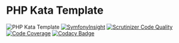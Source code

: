 # PHP Kata Template

![PHP Kata Template](https://github.com/aasanchez/php-kata-template/workflows/PHP-Kata/badge.svg)
[![SymfonyInsight](https://insight.symfony.com/projects/c52b6e23-683f-4e38-8f79-99d5586546e3/mini.svg)](https://insight.symfony.com/projects/c52b6e23-683f-4e38-8f79-99d5586546e3)
[![Scrutinizer Code Quality](https://scrutinizer-ci.com/g/aasanchez/php-kata-template/badges/quality-score.png?b=master)](https://scrutinizer-ci.com/g/aasanchez/php-kata-template/?branch=master)
[![Code Coverage](https://scrutinizer-ci.com/g/aasanchez/php-kata-template/badges/coverage.png?b=master)](https://scrutinizer-ci.com/g/aasanchez/php-kata-template/?branch=master)
[![Codacy Badge](https://app.codacy.com/project/badge/Grade/376159da7a5c4b6f9039bc65fbd82555)](https://www.codacy.com/gh/aasanchez/php-kata-template/dashboard?utm_source=github.com&amp;utm_medium=referral&amp;utm_content=aasanchez/php-kata-template&amp;utm_campaign=Badge_Grade)
